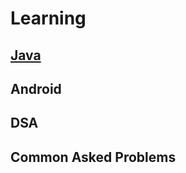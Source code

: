 # Learning

## [Java](https://github.com/pkjvit/Learning/blob/master/Java/Java.md)


## Android


## DSA


## Common Asked Problems
